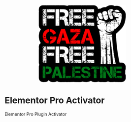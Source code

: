 <p align="center"><img src="https://github.com/wp-activators/.github/blob/main/FreePalestine.png" height="250"></p>


# Elementor Pro Activator

Elementor Pro Plugin Activator
